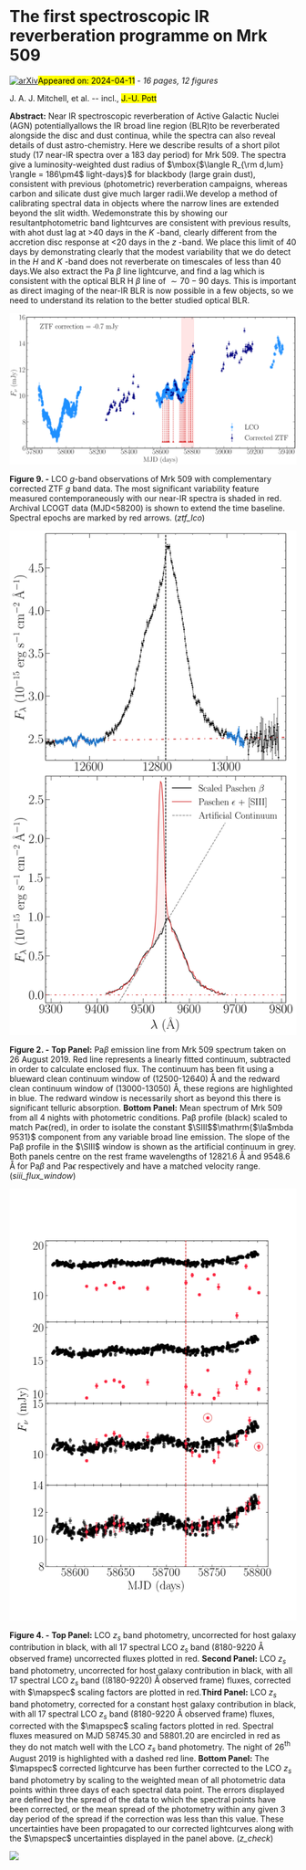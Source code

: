 <div class="macros" style="visibility:hidden;">
$\newcommand{\ensuremath}{}$
$\newcommand{\xspace}{}$
$\newcommand{\object}[1]{\texttt{#1}}$
$\newcommand{\farcs}{{.}''}$
$\newcommand{\farcm}{{.}'}$
$\newcommand{\arcsec}{''}$
$\newcommand{\arcmin}{'}$
$\newcommand{\ion}[2]{#1#2}$
$\newcommand{\textsc}[1]{\textrm{#1}}$
$\newcommand{\hl}[1]{\textrm{#1}}$
$\newcommand{\footnote}[1]{}$
$\newcommand{\la}{\mathrel{\hbox{\rlap{\hbox{\lower4pt\hbox{\sim}}}\hbox{<}}}}$
$\newcommand{\ga}{\mathrel{\hbox{\rlap{\hbox{\lower4pt\hbox{\sim}}}\hbox{>}}}}$
$\newcommand{\OIII}{[O~{\sevenrm III}]}$
$\newcommand{\FeII}{Fe~{\sevenrm II}}$
$\newcommand{\FeIIf}{[Fe~{\sevenrm II}]}$
$\newcommand{\SIII}{[S~{\sevenrm III}]}$
$\newcommand{\HeI}{He~{\sevenrm I}}$
$\newcommand{\HeII}{He~{\sevenrm II}}$
$\newcommand{\NeV}{[Ne~{\sevenrm V}]}$
$\newcommand{\OIV}{[O~{\sevenrm IV}]}$
$\newcommand{\iraf}{{\sevenrm IRAF}}$
$\newcommand{\mpfit}{{\sevenrm MPFIT}}$
$\newcommand{\galfit}{{\sevenrm GALFIT}}$
$\newcommand{\mapspec}{{\sevenrm mapspec}}$
$\newcommand{\cream}{{\sevenrm CREAM}}$
$\newcommand{\javelin}{{\sevenrm JAVELIN}}$
$\newcommand{\clumpy}{{\sevenrm CLUMPY}}$
$\newcommand{\cloudy}{{\sevenrm CLOUDY}}$
$\newcommand{\astroimagej}{{\sevenrm AstroImageJ}}$
$\newcommand{\banzai}{{\sevenrm BANZAI}}$
$\newcommand{\orac}{{\sevenrm ORAC}}$
$\newcommand{\python}{{\sevenrm python}}$
$\newcommand{\prepspec}{{\sevenrm prepspec}}$
$\newcommand{\GW}{{\sevenrm GW92}}$
$\newcommand{\spextool}{{\sevenrm Spextool}}$</div>



<div id="title">

# The first spectroscopic IR reverberation programme on Mrk 509

</div>
<div id="comments">

[![arXiv](https://img.shields.io/badge/arXiv-2404.06930-b31b1b.svg)](https://arxiv.org/abs/2404.06930)<mark>Appeared on: 2024-04-11</mark> -  _16 pages, 12 figures_

</div>
<div id="authors">

J. A. J. Mitchell, et al. -- incl., <mark>J.-U. Pott</mark>

</div>
<div id="abstract">

**Abstract:** Near IR spectroscopic reverberation of Active Galactic Nuclei (AGN) potentiallyallows the IR broad line region (BLR)to be reverberated alongside the disc and dust continua, while the spectra can also reveal details of dust astro-chemistry. Here we describe results of a short pilot study (17 near-IR spectra over a 183 day period) for Mrk 509. The spectra give a luminosity-weighted dust radius of $\mbox{$\langle R_{\rm d,lum} \rangle = 186\pm4$ light-days}$ for blackbody (large grain dust), consistent with previous (photometric) reverberation campaigns, whereas carbon and silicate dust give much larger radii.We develop a method of calibrating spectral data in objects where the narrow lines are extended beyond the slit width. Wedemonstrate this by showing our resultantphotometric band lightcurves are consistent with previous results, with ahot dust lag at >40 days in the $K$ -band, clearly different from the accretion disc response at <20 days in the $z$ -band. We place this limit of 40 days by demonstrating clearly that the modest variability that we do detect in the $H$ and $K$ -band does not reverberate on timescales of less than 40 days.We also extract the Pa $\beta$ line lightcurve, and find a lag which is consistent with the optical BLR H $\beta$ line of $\sim70-90$ days. This is important as direct imaging of the near-IR BLR is now possible in a few objects, so we need to understand its relation to the better studied optical BLR.

</div>

<div id="div_fig1">

<img src="tmp_2404.06930/./images/ztf_lco_corr_full.png" alt="Fig9" width="100%"/>

**Figure 9. -**  LCO $g$-band observations of Mrk 509 with complementary corrected ZTF $g$ band data. The most significant variability feature measured contemporaneously with our near-IR spectra is shaded in red. Archival LCOGT data (MJD<58200) is shown to extend the time baseline. Spectral epochs are marked by red arrows.  (*ztf_lco*)

</div>
<div id="div_fig2">

<img src="tmp_2404.06930/./images/siii_flux_window_2panel.png" alt="Fig2" width="100%"/>

**Figure 2. -** **Top Panel:**  Pa$\beta$ emission line from Mrk 509 spectrum taken on 26 August 2019. Red line represents a linearly fitted continuum, subtracted in order to calculate enclosed flux. The continuum has been fit using a blueward clean continuum window of (12500-12640) Å  and the redward clean continuum window of (13000-13050) Å, these regions are highlighted in blue. The redward window is necessarily short as beyond this there is significant telluric absorption. **Bottom Panel:**  Mean spectrum of Mrk 509 from all 4 nights with photometric conditions. Pa$\mathrm{\beta}$ profile (black) scaled to match Pa$\mathrm{\epsilon}$(red), in order to isolate the constant $\SIII$$\mathrm{$\la$mbda 9531}$ component from any variable broad line emission. The slope of the Pa$\mathrm{\beta}$ profile in the $\SIII$  window is shown as the artificial continuum in grey. Both panels centre on the rest frame wavelengths of 12821.6 $\mathrm{\Angstrom}$ and 9548.6 $\mathrm{\Angstrom}$ for Pa$\beta$ and Pa$\epsilon$ respectively and have a matched velocity range.
 (*siii_flux_window*)

</div>
<div id="div_fig3">

<img src="tmp_2404.06930/./images/z_band_spec_photom_check.png" alt="Fig4" width="100%"/>

**Figure 4. -** **Top Panel:** LCO $z_s$ band photometry, uncorrected for host galaxy contribution in black, with all 17 spectral LCO $z_s$ band (8180-9220 $\mathrm{\Angstrom}$ observed frame) uncorrected fluxes plotted in red. **Second Panel:** LCO $z_s$ band photometry, uncorrected for host galaxy contribution in black, with all 17 spectral  LCO $z_s$ band ((8180-9220) $\mathrm{\Angstrom}$ observed frame) fluxes, corrected with $\mapspec$  scaling factors are plotted in red.**Third Panel:** LCO $z_s$ band photometry, corrected for a constant host galaxy contribution in black, with all 17 spectral LCO $z_s$ band (8180-9220 $\mathrm{\Angstrom}$ observed frame) fluxes, corrected with the $\mapspec$  scaling factors  plotted in red. Spectral fluxes measured on MJD 58745.30 and 58801.20 are encircled in red as they do not match well with the   LCO $z_s$ band photometry. The night of 26$\mathrm{^{th}}$ August 2019 is highlighted with a dashed red line. **Bottom Panel:** The $\mapspec$  corrected lightcurve has been further corrected to the LCO $z_s$ band photometry by scaling to the weighted mean of all photometric data points within three days of each spectral data point. The errors displayed are defined by the spread of the data to which the spectral points have been corrected, or the mean spread of the photometry within any given 3 day period of the spread if the correction was less than this value. These uncertainties have been propagated to our corrected lightcurves along with the $\mapspec$  uncertainties displayed in the panel above.   (*z_check*)

</div><div id="qrcode"><img src=https://api.qrserver.com/v1/create-qr-code/?size=100x100&data="https://arxiv.org/abs/2404.06930"></div>